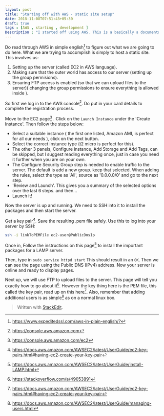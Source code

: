 ```yaml
---
layout: post
title: "Starting off with AWS - static site setup"
date: 2018-11-08T07:51:43+05:30
draft: true
tags : [AWS , starting , development ]
Description : "I started off using AWS. This is a basically a documentation of how i set up a simple static site using EC2"
---
```

Do read through AWS in simple english[^awsSimpleLanguage] to figure out what we are going to do here. What we are trying to accomplish is simply to host a static site.
This involves us:
1. Setting up the server (called EC2 in AWS language).
1. Making sure that the outer world has access to our server (setting up the group permisions).
1. Ensuring FTP access is enabled (so that we can upload files to the server)( changing the group permissions to ensure everything is allowed inside ).

So first we log in to the AWS console[^awsConsole]. Do put in your card details to complete the registration process.

Move to the EC2 page[^awsEc2] . Click on the `Launch Instance` under the 'Create Instance'. Then follow the steps below:

 - Select a suitable instance ( the first one listed, Amazon AMI, is perfect for all our needs ), click on the next button.
 - Select the correct instance type (t2 micro is perfect for this).
 - The other 3 panels, Configure instance, Add Storage and Add Tags, can be skipped, but I suggest reading everything once, just in case you need it further when you are on your own.
 - The Configure Security Group step is needed to enable traffic to the server. The default is add a new group. keep that selected. When adding the rules, select the type as 'All', source as '0.0.0.0/0' and go to the next step.
 - 'Review and Launch'. This gives you a summary of the selected options over the last 6 steps. and then...
 - Launch it!
 
 Now the server is up and running. We need to SSH into it to install the packages and then start the server.
 
 Get a key pair[^awsKeyPair]. Save the resulting .pem file safely. Use this to log into your server by SSH:
 ```bash
 ssh -i linkToPEMFile ec2-user@PublicDnsIp
 ``` 

Once in, Follow the instructions on this page[^awsInstallLamp] to install the important packages for a LAMP server.

Then, type in `sudo service httpd start` This should result in an `OK`. Then we can see the page using the Public DNS (IPv4) address. 
Now your server is online and ready to display pages.

Next up, we will use FTP to upload files to the server. This page will tell you exactly how to go about it[^awsStckOverflowFtp]. However the key thing here is the PEM file, this called the key pair, read up on this here[^awsKeyPair].  Also, remember that adding additional users is as simple[^awsEc2Users] as on a normal linux box.  


[^awsSimpleLanguage]:<https://www.expeditedssl.com/aws-in-plain-english/?>
[^awsConsole]: <https://console.aws.amazon.com>
[^awsEc2]: <https://console.aws.amazon.com/ec2>
[^awsKeyPair]: <https://docs.aws.amazon.com/AWSEC2/latest/UserGuide/ec2-key-pairs.html#having-ec2-create-your-key-pair>
[^awsInstallLamp]: <https://docs.aws.amazon.com/AWSEC2/latest/UserGuide/install-LAMP.html>
[^awsStckOverflowFtp]: <https://stackoverflow.com/a/49053891>
[^awsKeyPair]: <https://docs.aws.amazon.com/AWSEC2/latest/UserGuide/ec2-key-pairs.html#having-ec2-create-your-key-pair>
[^awsEc2Users]: <https://docs.aws.amazon.com/AWSEC2/latest/UserGuide/managing-users.html>

> Written with [StackEdit](https://stackedit.io/).
<!--stackedit_data:
eyJoaXN0b3J5IjpbLTExNDUzNDc5MTksMTkwOTMwOTM0NSwzND
Q5MzA2NzQsMTMyMjAwMTU2OCwtNTIxNzM1OCwtNzc2NTAxMzY1
LDExNTA0MTI5NjksMTU5MTcwMzczMiwtMTY3NzQ5NjEwOCwtMz
I0MjE5OTk4LDQ0NDQ1NzM0Myw1MTA5NDQwMTAsMTg4NDU1NTk2
MCw3MzA5OTgxMTZdfQ==
-->
